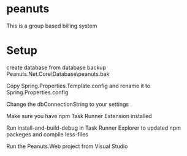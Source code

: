 # peanuts
This is a group based billing system

# Setup 
create database from database backup Peanuts.Net.Core\Database\peanuts.bak


Copy Spring.Properties.Template.config and rename it to Spring.Properties.config

Change the dbConnectionString to your settings

Make sure you have npm Task Runner Extension installed

Run install-and-build-debug in Task Runner Explorer to updated npm packeges and compile less-files

Run the Peanuts.Web project from Visual Studio





